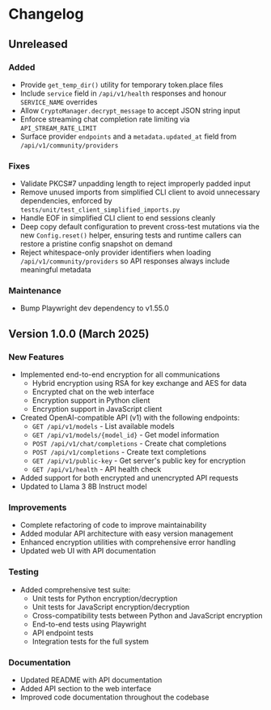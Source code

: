 # Changelog

## Unreleased

### Added
- Provide `get_temp_dir()` utility for temporary token.place files
- Include `service` field in `/api/v1/health` responses and honour `SERVICE_NAME`
  overrides
- Allow `CryptoManager.decrypt_message` to accept JSON string input
- Enforce streaming chat completion rate limiting via `API_STREAM_RATE_LIMIT`
- Surface provider `endpoints` and a `metadata.updated_at` field from
  `/api/v1/community/providers`

### Fixes
- Validate PKCS#7 unpadding length to reject improperly padded input
- Remove unused imports from simplified CLI client to avoid unnecessary dependencies,
  enforced by `tests/unit/test_client_simplified_imports.py`
- Handle EOF in simplified CLI client to end sessions cleanly
- Deep copy default configuration to prevent cross-test mutations via the new
  `Config.reset()` helper, ensuring tests and runtime callers can restore a
  pristine config snapshot on demand
- Reject whitespace-only provider identifiers when loading
  `/api/v1/community/providers` so API responses always include meaningful
  metadata

### Maintenance
- Bump Playwright dev dependency to v1.55.0

## Version 1.0.0 (March 2025)

### New Features
- Implemented end-to-end encryption for all communications
  - Hybrid encryption using RSA for key exchange and AES for data
  - Encrypted chat on the web interface
  - Encryption support in Python client
  - Encryption support in JavaScript client
- Created OpenAI-compatible API (v1) with the following endpoints:
  - `GET /api/v1/models` - List available models
  - `GET /api/v1/models/{model_id}` - Get model information
  - `POST /api/v1/chat/completions` - Create chat completions
  - `POST /api/v1/completions` - Create text completions
  - `GET /api/v1/public-key` - Get server's public key for encryption
  - `GET /api/v1/health` - API health check
- Added support for both encrypted and unencrypted API requests
- Updated to Llama 3 8B Instruct model

### Improvements
- Complete refactoring of code to improve maintainability
- Added modular API architecture with easy version management
- Enhanced encryption utilities with comprehensive error handling
- Updated web UI with API documentation

### Testing
- Added comprehensive test suite:
  - Unit tests for Python encryption/decryption
  - Unit tests for JavaScript encryption/decryption
  - Cross-compatibility tests between Python and JavaScript encryption
  - End-to-end tests using Playwright
  - API endpoint tests
  - Integration tests for the full system

### Documentation
- Updated README with API documentation
- Added API section to the web interface
- Improved code documentation throughout the codebase
